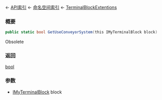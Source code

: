 ← [API索引](Api-Index) ← [命名空间索引](Namespace-Index) ← [TerminalBlockExtentions](Sandbox.ModAPI.Ingame.TerminalBlockExtentions)

### 概要

```csharp
public static bool GetUseConveyorSystem(this IMyTerminalBlock block)
```

Obsolete

### 返回

[bool](https://docs.microsoft.com/en-us/dotnet/api/System.Boolean?view=netframework-4.6)



### 参数

* [IMyTerminalBlock](Sandbox.ModAPI.Ingame.IMyTerminalBlock) block

